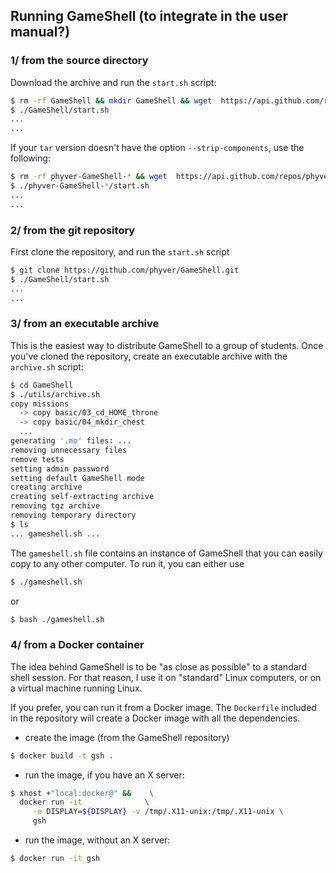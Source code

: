 Running GameShell (to integrate in the user manual?)
----------------------------------------------------

### 1/ from the source directory

Download the archive and run the `start.sh` script:

```sh
$ rm -rf GameShell && mkdir GameShell && wget  https://api.github.com/repos/phyver/GameShell/tarball -O -  |  tar -xz -C GameShell --strip-components 1
$ ./GameShell/start.sh
...
...
```

If your `tar` version doesn't have the option `--strip-components`, use the
following:
```sh
$ rm -rf phyver-GameShell-* && wget  https://api.github.com/repos/phyver/GameShell/tarball -O -  |  tar -xz
$ ./phyver-GameShell-*/start.sh
...
...
```


### 2/ from the git repository

First clone the repository, and run the `start.sh` script
```sh
$ git clone https://github.com/phyver/GameShell.git
$ ./GameShell/start.sh
...
...
```


### 3/ from an executable archive

This is the easiest way to distribute GameShell to a group of students. Once you've
cloned the repository, create an executable archive with the `archive.sh` script:
```sh
$ cd GameShell
$ ./utils/archive.sh
copy missions
  -> copy basic/03_cd_HOME_throne
  -> copy basic/04_mkdir_chest
  ...
generating '.mo' files: ...
removing unnecessary files
remove tests
setting admin password
setting default GameShell mode
creating archive
creating self-extracting archive
removing tgz archive
removing temporary directory
$ ls
... gameshell.sh ...
```

The `gameshell.sh` file contains an instance of GameShell that you can easily
copy to any other computer. To run it, you can either use
```sh
$ ./gameshell.sh
```

or
```sh
$ bash ./gameshell.sh
```


### 4/ from a Docker container

The idea behind GameShell is to be "as close as possible" to a standard shell
session. For that reason, I use it on "standard" Linux computers, or on a
virtual machine running Linux.

If you prefer, you can run it from a Docker image. The `Dockerfile`
included in the repository will create a Docker image with all the
dependencies.

* create the image (from the GameShell repository)
```sh
$ docker build -t gsh .
```

* run the image, if you have an X server:
```sh
$ xhost +"local:docker@" &&    \
  docker run -it              \
     -e DISPLAY=${DISPLAY} -v /tmp/.X11-unix:/tmp/.X11-unix \
     gsh
```

* run the image, without an X server:
```sh
$ docker run -it gsh
```
